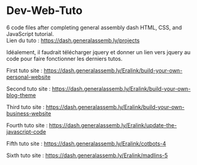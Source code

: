 # Dev-Web-Tuto
6 code files after completing general assembly dash HTML, CSS, and JavaScript tutorial.  
Lien du tuto : 
https://dash.generalassemb.ly/projects  

Idéalement, il faudrait télécharger jquery et donner un lien vers jquery au code pour faire fonctionner les derniers tutos.  


First tuto site : 
https://dash.generalassemb.ly/Eralink/build-your-own-personal-website

Second tuto site : 
https://dash.generalassemb.ly/Eralink/build-your-own-blog-theme

Third tuto site : 
https://dash.generalassemb.ly/Eralink/build-your-own-business-website

Fourth tuto site : 
https://dash.generalassemb.ly/Eralink/update-the-javascript-code

Fifth tuto site : 
https://dash.generalassemb.ly/Eralink/cotbots-4

Sixth tuto site : 
https://dash.generalassemb.ly/Eralink/madlins-5
